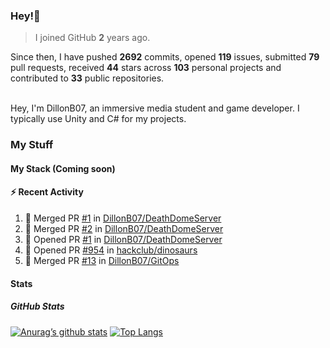 ### Hey!👋
<!-- [![Banner](banner.png)](https://dillonb07.is-a.dev) -->


> I joined GitHub **2** years ago.

Since then, I have pushed **2692** commits, opened **119** issues, submitted **79** pull requests, received **44** stars across **103** personal projects and contributed to **33** public repositories.

<br>
Hey, I'm DillonB07, an immersive media student and game developer. I typically use Unity and C# for my projects.

<br>

### My Stuff

#### My Stack (Coming soon)

#### :zap: Recent Activity

<!--START_SECTION:activity-->
1. 🎉 Merged PR [#1](https://github.com/DillonB07/DeathDomeServer/pull/1) in [DillonB07/DeathDomeServer](https://github.com/DillonB07/DeathDomeServer)
2. 🎉 Merged PR [#2](https://github.com/DillonB07/DeathDomeServer/pull/2) in [DillonB07/DeathDomeServer](https://github.com/DillonB07/DeathDomeServer)
3. 💪 Opened PR [#1](https://github.com/DillonB07/DeathDomeServer/pull/1) in [DillonB07/DeathDomeServer](https://github.com/DillonB07/DeathDomeServer)
4. 💪 Opened PR [#954](https://github.com/hackclub/dinosaurs/pull/954) in [hackclub/dinosaurs](https://github.com/hackclub/dinosaurs)
5. 🎉 Merged PR [#13](https://github.com/DillonB07/GitOps/pull/13) in [DillonB07/GitOps](https://github.com/DillonB07/GitOps)
<!--END_SECTION:activity-->

#### Stats

##### GitHub Stats
[![Anurag’s github stats](https://github-readme-stats.vercel.app/api?username=dillonb07&show_icons=true&theme=radical)](https://github.com/dillonb07)
[![Top Langs](https://github-readme-stats.vercel.app/api/top-langs/?username=dillonb07&layout=compact&theme=radical)](https://github.com/dillonb07)
